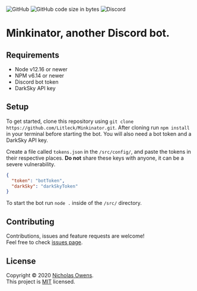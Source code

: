 ![GitHub](https://img.shields.io/github/license/litleck/minkinator)
![GitHub code size in bytes](https://img.shields.io/github/languages/code-size/litleck/minkinator)
![Discord](https://img.shields.io/badge/discord-rXVnuTB-6666ee?logo=discord)

# Minkinator, another Discord bot.

## Requirements

* Node v12.16 or newer
* NPM v6.14 or newer
* Discord bot token
* DarkSky API key

## Setup

To get started, clone this repository using `git clone https://github.com/Litleck/Minkinator.git`.
After cloning run `npm install` in your terminal before starting the bot.
You will also need a bot token and a DarkSky API key.

Create a file called `tokens.json` in the `/src/config/`, and paste the tokens in their respective places.
**Do not** share these keys with anyone, it can be a severe vulnerability.

```json
{
  "token": "botToken",
  "darkSky": "darkSkyToken"
}
```

To start the bot run `node .` inside of the `/src/` directory.

## Contributing

Contributions, issues and feature requests are welcome!<br />Feel free to check [issues page](https://github.com/Litleck/Minkinator-Bot/issues).

## License

Copyright © 2020 [Nicholas Owens](https://github.com/Litleck). <br>
This project is [MIT](https://github.com/Litleck/Minkinator-Bot/blob/master/LICENSE) licensed.
